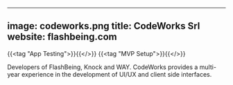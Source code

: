 <!--
SPDX-FileCopyrightText: NOI Techpark <digital@noi.bz.it>

SPDX-License-Identifier: CC0-1.0
-->

---
image: codeworks.png
title: CodeWorks Srl
website: flashbeing.com
---

{{<tag "App Testing">}}{{</>}}
{{<tag "MVP Setup">}}{{</>}}

Developers of FlashBeing, Knock and WAY. CodeWorks provides a multi-year experience in the development of UI/UX and client side interfaces. 